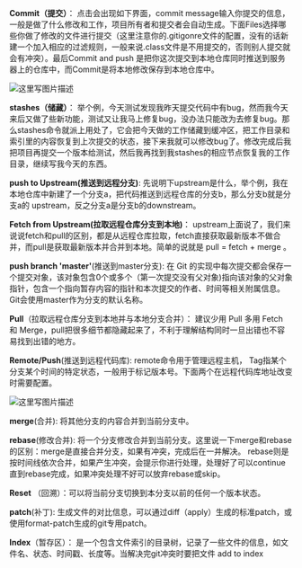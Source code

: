 


**Commit（提交）**： 点击会出现如下界面，commit message输入你提交的信息，一般是做了什么修改和工作，项目所有者和提交者会自动生成。下面Files选择哪些你做了修改的文件进行提交（这里注意你的.gitigonre文件的配置，没有的话新建一个加入相应的过滤规则，一般来说.class文件是不用提交的，否则别人提交就会有冲突）。最后Commit and push 是把你这次提交到本地仓库同时推送到服务器上的仓库中，而Commit是将本地修改保存到本地仓库中。

![这里写图片描述](http://img.blog.csdn.net/20160411174207005)


**stashes（储藏）**： 举个例，今天测试发现我昨天提交代码中有bug，然而我今天来后又做了些新功能，测试又让我马上修复bug，没办法只能改为去修复bug。那么stashes命令就派上用处了，它会把今天做的工作储藏到缓冲区，把工作目录和索引里的内容恢复到上次提交的状态，接下来我就可以修改bug了。修改完成后我把项目再提交一个版本给测试，然后我再找到我stashes的相应节点恢复我的工作目录，继续写我今天的东西。


**push to Upstream(推送到远程分支)**: 先说明下upstream是什么，举个例，我在本地仓库中新建了一个分支a，把代码推送到远程仓库的分支b，那么分支b就是分支a的 upstream，反之分支a是分支b的downstream。


**Fetch from Upstream(拉取远程仓库分支到本地)**： upstream上面说了，我们来说说fetch和pull的区别，都是从远程仓库拉取，fetch直接获取最新版本不做合并，而pull是获取最新版本并合并到本地。简单的说就是 pull = fetch + merge 。


**push branch &#39;master&#39;**(推送到master分支): 在 Git 的实现中每次提交都会保存一个提交对象，该对象包含0个或多个（第一次提交没有父对象)指向该对象的父对象指针，包含一个指向暂存内容的指针和本次提交的作者、时间等相关附属信息。Git会使用master作为分支的默认名称。


**Pull**（拉取远程仓库分支到本地并与本地分支合并）： 建议少用 Pull 多用 Fetch 和 Merge，pull把很多细节都隐藏起来了，不利于理解结构同时一旦出错也不容易找到出错的地方。


**Remote/Push**(推送到远程代码库): remote命令用于管理远程主机， Tag指某个分支某个时间的特定状态，一般用于标记版本号。下面两个在远程代码库地址改变时需要配置。

 ![这里写图片描述](http://img.blog.csdn.net/20160411174320053)


**merge**(合并): 将其他分支的内容合并到当前分支中。


**rebase**(修改合并): 将一个分支修改合并到当前分支。这里说一下merge和rebase的区别：merge是直接合并分支，如果有冲突，完成后在一并解决。 rebase则是按时间线依次合并，如果产生冲突，会提示你进行处理，处理好了可以continue直到rebase完成，如果冲突处理不好可以放弃rebase或skip。


**Reset** （回溯）：可以将当前分支切换到本分支以前的任何一个版本状态。


**patch**(补丁): 生成文件的对比信息，可以通过diff（apply）生成的标准patch，或使用format-patch生成的git专用patch。


**Index**（暂存区）： 是一个包含文件索引的目录树，记录了一些文件的信息，如文件名、状态、时间戳、长度等。当解决完git冲突时要把文件 add to index




